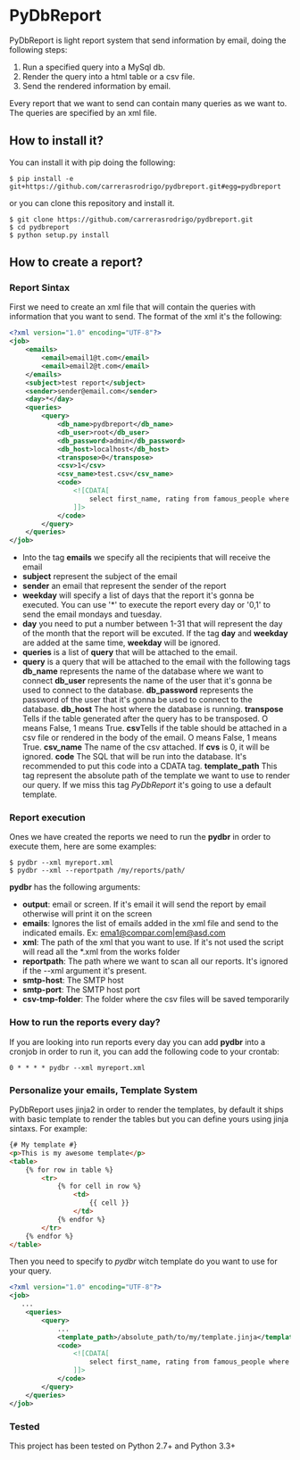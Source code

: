 PyDbReport
==========

PyDbReport is light report system that send information by email, doing the following steps:

1. Run a specified query into a MySql db. 
2. Render the query into a html table or a csv file.
3. Send the rendered information by email. 

Every report that we want to send can contain many queries as we want to. The queries are specified by 
an xml file. 


How to install it?
-----------------------
You can install it with pip doing the following:
    
    $ pip install -e git+https://github.com/carrerasrodrigo/pydbreport.git#egg=pydbreport
    
or you can clone this repository and install it. 

    $ git clone https://github.com/carrerasrodrigo/pydbreport.git
    $ cd pydbreport
    $ python setup.py install
    
    
How to create a report?
-----------------------

### Report Sintax

First we need to create an xml file that will contain the queries with information
that you want to send. The format of the xml it's the following:
```xml
<?xml version="1.0" encoding="UTF-8"?>
<job>
    <emails>
        <email>email1@t.com</email>
        <email>email2@t.com</email>
    </emails>
    <subject>test report</subject>
    <sender>sender@email.com</sender>
    <day>*</day>
    <queries>
        <query>
            <db_name>pydbreport</db_name>
            <db_user>root</db_user>
            <db_password>admin</db_password>
            <db_host>localhost</db_host>
            <transpose>0</transpose>
            <csv>1</csv>
            <csv_name>test.csv</csv_name>
            <code>
                <![CDATA[
                    select first_name, rating from famous_people where age < 70; 
                ]]>
            </code>
        </query>
    </queries>
</job>
```
 - Into the tag **emails** we specify all the recipients that will receive the email
 - **subject** represent the subject of the email 
 - **sender** an email that represent the sender of the report
 - **weekday** will specify a list of days that the report it's gonna be executed. 
 You can use '*' to execute the report every day or '0,1' to send 
 the email mondays and tuesday.
- **day** you need to put a number between 1-31 that will represent the day
of the month that the report will be excuted. If the tag **day** and **weekday** are
    added at the same time, **weekday** will be ignored. 
- **queries** is a list of **query** that will be attached to the email. 
- **query** is a query that will be attached to the email with the following tags
    **db_name** represents the name of the database where we want to connect
    **db_user** represents the name of the user that it's gonna be used to connect to the database.
    **db_password** represents the password of the user that it's gonna be used to connect to the database.
    **db_host** The host where the database is running. 
    **transpose** Tells if the table generated after the query has to be transposed. O means False, 1 means True.
    **csv**Tells if the table should be attached in a csv file or rendered in the body of the email. O means False, 1 means True.
    **csv_name** The name of the csv attached. If **cvs** is 0, it will be ignored. 
    **code** The SQL that will be run into the database. It's recommended to put this code into
        a CDATA tag. 
    **template_path** This tag represent the absolute path of the template we want to use to render our query. If we
        miss this tag *PyDbReport* it's going to use a default template.



### Report execution

Ones we have created the reports we need to run the **pydbr** in order to execute them, 
here are some examples:

    $ pydbr --xml myreport.xml
    $ pydbr --xml --reportpath /my/reports/path/


**pydbr** has the following arguments:

- **output**: email or screen. If it's email it will send the report by email otherwise will print it on the screen
- **emails**: Ignores the list of emails added in the xml file and send to the indicated emails. Ex: ema1@compar.com|em@asd.com
- **xml**: The path of the xml that you want to use. If it's not used the script will read all the *.xml from the works folder
- **reportpath**: The path where we want to scan all our reports. It's ignored if the --xml argument it's present. 
- **smtp-host**: The SMTP host
- **smtp-port**: The SMTP host port
- **csv-tmp-folder**: The folder where the csv files will be saved temporarily


### How to run the reports every day?

If you are looking into run reports every day you can add **pydbr** into a cronjob in order to run it, you can add 
the following code to your crontab:
    
    0 * * * * pydbr --xml myreport.xml


### Personalize your emails, Template System

PyDbReport uses jinja2 in order to render the templates, by default it ships with basic template
to render the tables but you can define yours using jinja sintaxs. For example:

```html
{# My template #}
<p>This is my awesome template</p>
<table>
    {% for row in table %}
        <tr>
            {% for cell in row %}
                <td>
                    {{ cell }}
                </td>
            {% endfor %}
        </tr>
    {% endfor %}
</table>
```

Then you need to specify to *pydbr* witch template do you want to use for your query.

```xml
<?xml version="1.0" encoding="UTF-8"?>
<job>
   ...
    <queries>
        <query>
            ...
            <template_path>/absolute_path/to/my/template.jinja</template_path>
            <code>
                <![CDATA[
                    select first_name, rating from famous_people where age < 70; 
                ]]>
            </code>
        </query>
    </queries>
</job>
```

### Tested

This project has been tested on Python 2.7+ and Python 3.3+
